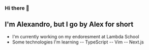 ### Hi there 👋

<!--
**AlexandroM1234/AlexandroM1234** is a ✨ _special_ ✨ repository because its `README.md` (this file) appears on your GitHub profile.

Here are some ideas to get you started:

- 🔭 I’m currently working on ...
- 🌱 I’m currently learning ...
- 👯 I’m looking to collaborate on ...
- 🤔 I’m looking for help with ...
- 💬 Ask me about ...
- 📫 How to reach me: ...
- 😄 Pronouns: ...
- ⚡ Fun fact: ...
-->
## I'm Alexandro, but I go by Alex for short
- I'm currently working on my endoresment at Lambda School
- Some technologies I'm learning
  -- TypeScript
  -- Vim
  -- Next.js

 
